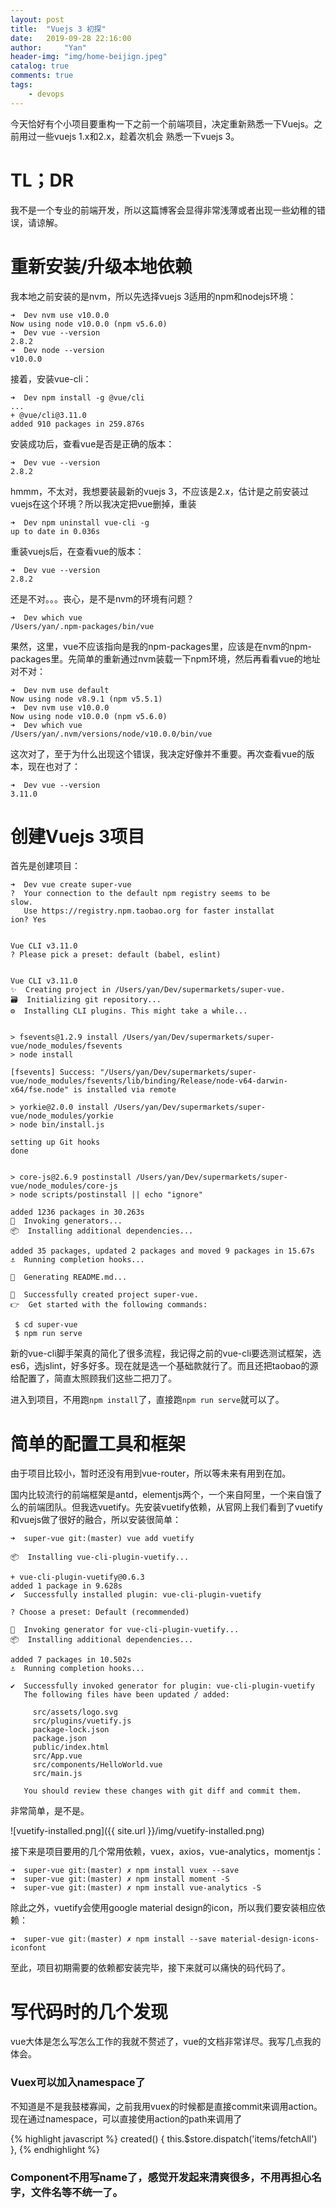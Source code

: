 ```yaml
---
layout: post
title:  "Vuejs 3 初探"
date:   2019-09-28 22:16:00
author:     "Yan"
header-img: "img/home-beijign.jpeg"
catalog: true
comments: true
tags:
    - devops
---
```


今天恰好有个小项目要重构一下之前一个前端项目，决定重新熟悉一下Vuejs。之前用过一些vuejs 1.x和2.x，趁着次机会
熟悉一下vuejs 3。

# TL；DR

我不是一个专业的前端开发，所以这篇博客会显得非常浅薄或者出现一些幼稚的错误，请谅解。

# 重新安装/升级本地依赖

我本地之前安装的是nvm，所以先选择vuejs 3适用的npm和nodejs环境：

```
➜  Dev nvm use v10.0.0
Now using node v10.0.0 (npm v5.6.0)
➜  Dev vue --version
2.8.2
➜  Dev node --version
v10.0.0
```

接着，安装vue-cli：

```
➜  Dev npm install -g @vue/cli
...
+ @vue/cli@3.11.0
added 910 packages in 259.876s
```

安装成功后，查看vue是否是正确的版本：

```
➜  Dev vue --version
2.8.2
```

hmmm，不太对，我想要装最新的vuejs 3，不应该是2.x，估计是之前安装过vuejs在这个环境？所以我决定把vue删掉，重装

```
➜  Dev npm uninstall vue-cli -g
up to date in 0.036s
```

重装vuejs后，在查看vue的版本：

```
➜  Dev vue --version
2.8.2
```

还是不对。。。丧心，是不是nvm的环境有问题？

```
➜  Dev which vue
/Users/yan/.npm-packages/bin/vue
```

果然，这里，vue不应该指向是我的npm-packages里，应该是在nvm的npm-packages里。先简单的重新通过nvm装载一下npm环境，然后再看看vue的地址对不对：

```
➜  Dev nvm use default
Now using node v8.9.1 (npm v5.5.1)
➜  Dev nvm use v10.0.0
Now using node v10.0.0 (npm v5.6.0)
➜  Dev which vue
/Users/yan/.nvm/versions/node/v10.0.0/bin/vue
```

这次对了，至于为什么出现这个错误，我决定好像并不重要。再次查看vue的版本，现在也对了：

```
➜  Dev vue --version
3.11.0
```

# 创建Vuejs 3项目

首先是创建项目：

```
➜  Dev vue create super-vue
?  Your connection to the default npm registry seems to be
slow.
   Use https://registry.npm.taobao.org for faster installat
ion? Yes


Vue CLI v3.11.0
? Please pick a preset: default (babel, eslint)


Vue CLI v3.11.0
✨  Creating project in /Users/yan/Dev/supermarkets/super-vue.
🗃  Initializing git repository...
⚙  Installing CLI plugins. This might take a while...


> fsevents@1.2.9 install /Users/yan/Dev/supermarkets/super-vue/node_modules/fsevents
> node install

[fsevents] Success: "/Users/yan/Dev/supermarkets/super-vue/node_modules/fsevents/lib/binding/Release/node-v64-darwin-x64/fse.node" is installed via remote

> yorkie@2.0.0 install /Users/yan/Dev/supermarkets/super-vue/node_modules/yorkie
> node bin/install.js

setting up Git hooks
done


> core-js@2.6.9 postinstall /Users/yan/Dev/supermarkets/super-vue/node_modules/core-js
> node scripts/postinstall || echo "ignore"

added 1236 packages in 30.263s
🚀  Invoking generators...
📦  Installing additional dependencies...

added 35 packages, updated 2 packages and moved 9 packages in 15.67s
⚓  Running completion hooks...

📄  Generating README.md...

🎉  Successfully created project super-vue.
👉  Get started with the following commands:

 $ cd super-vue
 $ npm run serve
```

新的vue-cli脚手架真的简化了很多流程，我记得之前的vue-cli要选测试框架，选es6，选jslint，好多好多。现在就是选一个基础款就行了。而且还把taobao的源给配置了，简直太照顾我们这些二把刀了。

进入到项目，不用跑```npm install```了，直接跑```npm run serve```就可以了。

# 简单的配置工具和框架

由于项目比较小，暂时还没有用到vue-router，所以等未来有用到在加。

国内比较流行的前端框架是antd，elementjs两个，一个来自阿里，一个来自饿了么的前端团队。但我选vuetify。先安装vuetify依赖，从官网上我们看到了vuetify和vuejs做了很好的融合，所以安装很简单：

```
➜  super-vue git:(master) vue add vuetify

📦  Installing vue-cli-plugin-vuetify...

+ vue-cli-plugin-vuetify@0.6.3
added 1 package in 9.628s
✔  Successfully installed plugin: vue-cli-plugin-vuetify

? Choose a preset: Default (recommended)

🚀  Invoking generator for vue-cli-plugin-vuetify...
📦  Installing additional dependencies...

added 7 packages in 10.502s
⚓  Running completion hooks...

✔  Successfully invoked generator for plugin: vue-cli-plugin-vuetify
   The following files have been updated / added:

     src/assets/logo.svg
     src/plugins/vuetify.js
     package-lock.json
     package.json
     public/index.html
     src/App.vue
     src/components/HelloWorld.vue
     src/main.js

   You should review these changes with git diff and commit them.
```
非常简单，是不是。

![vuetify-installed.png]({{ site.url }}/img/vuetify-installed.png)

接下来是项目要用的几个常用依赖，vuex，axios，vue-analytics，momentjs：

```
➜  super-vue git:(master) ✗ npm install vuex --save
➜  super-vue git:(master) ✗ npm install moment -S
➜  super-vue git:(master) ✗ npm install vue-analytics -S
```

除此之外，vuetify会使用google material design的icon，所以我们要安装相应依赖：

```
➜  super-vue git:(master) ✗ npm install --save material-design-icons-iconfont
```

至此，项目初期需要的依赖都安装完毕，接下来就可以痛快的码代码了。

# 写代码时的几个发现

vue大体是怎么写怎么工作的我就不赘述了，vue的文档非常详尽。我写几点我的体会。

### Vuex可以加入namespace了

不知道是不是我鼓楼寡闻，之前我用vuex的时候都是直接commit来调用action。现在通过namespace，可以直接使用action的path来调用了

{% highlight javascript %}
created() {
    this.$store.dispatch('items/fetchAll')
  },
{% endhighlight %}

### Component不用写name了，感觉开发起来清爽很多，不用再担心名字，文件名等不统一了。

